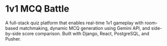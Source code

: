 # 1v1 MCQ Battle

A full-stack quiz platform that enables real-time 1v1 gameplay with room-based matchmaking, dynamic MCQ generation using Gemini API, and side-by-side score comparison. Built with Django, React, PostgreSQL, and Pusher.

